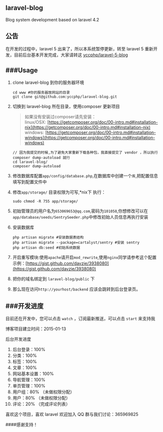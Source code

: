 ## laravel-blog

Blog system development based on laravel 4.2


## 公告

在开发的过程中，laravel 5 出来了，所以本系统暂停更新，转至 laravel 5 重新开发，目前后台基本开发完成，大家请转这 [yccphp/laravel-5-blog](https://github.com/yccphp/laravel-5-blog)

###Usage
---
1. clone laravel-blog 到你的服务器环境

	```
	cd www #你的服务器放网站的目录
	git clone git@github.com:yccphp/laravel-blog.git
	```

1. 切换到 laravel-blog 所在目录，使用composer 更新项目

	> 如果没有安装过composer请先安装：<br>
 	linux/OSX: [https://getcomposer.org/doc/00-intro.md#installation-nix](https://getcomposer.org/doc/00-intro.md#installation-nix)<br>
 	windows: [https://getcomposer.org/doc/00-intro.md#installation-windows](https://getcomposer.org/doc/00-intro.md#installation-windows)

	```
	// 因为我提交的时候,为了避免大家重新下载各种包，我直接提交了 vendor ，所以执行 composer dump-autoload 就行
	cd laravel-blog/
	composer dump-autoload	
	```

1. 修改数据库配置`app/config/database.php`,在数据库中创建一个`库`,把配置信息填写到配置文件中

1. 修改`app/storage/` 目录权限为可写,*nix下 执行：

    ```
    sudo chmod -R 755 app/storage/
    ```

1. 初始管理员的用户名为`653069653@qq.com`,密码为`101058`,你想修改可以在`app/database/seeds/SentrySeeder.php`中修改初始人员信息再执行安装
1. 安装数据库

    ```
    php artisan migrate #安装数据表结构
    php artisan migrate --package=cartalyst/sentry #安装 sentry 
    php artisan db:seed #初始系统数据
    ```

1. 开启重写模块:使用`apache`请开启`mod_rewrite`,使用`nginx`同学请参考这个配置示例：[https://gist.github.com/davzie/3938080](https://gist.github.com/davzie/3938080)

1. 把你的域名绑定到 `laravel-blog/public` 下

1. 那么现在访问`http://yourhost/backend` 应该会跳转到后台登录页。


###开发进度
---
目前还在开发中，您可以点击 `watch` ，订阅最新推送，可以点击 `start` 来支持我

博客项目建立时间：2015-01-13

后台开发进度

1. 后台登录：100%
2. 分类：100%
3. 标签：100%
4. 文章：100%
5. 网站基本设置：100%
6. 导航管理：100%
7. 单页管理：100%
8. 用户组：80% （未做权限分配）
9. 用户：80% （未做权限分配）
10. 评论：20% （完成评论列表）

喜欢这个项目，喜欢 laravel 欢迎加入 QQ 群与我们讨论：365969825

####感谢支持！
